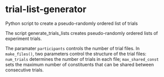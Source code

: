 # trial-list-generator
Python script to create a pseudo-randomly ordered list of trials

The script generate_trials_lists creates pseudo-randomly ordered lists of experiment trials. 

The paramater `participants` controls the number of trial files.
In `make_files()`, two parameters control the structure of the trial files: `num_trials` determines the number of trials in each file; `max_shared_const` sets the maximum number of constituents that can be shared between consecutive trials.
